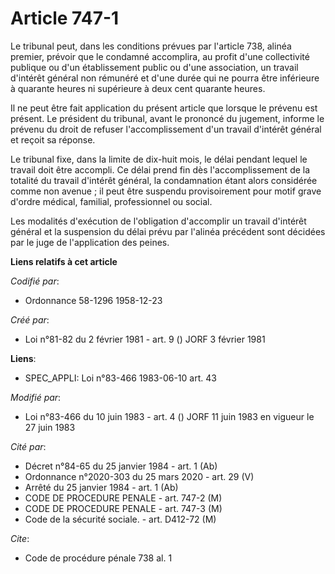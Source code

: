 # Article 747-1

Le tribunal peut, dans les conditions prévues par l'article 738, alinéa premier, prévoir que le condamné accomplira, au
profit d'une collectivité publique ou d'un établissement public ou d'une association, un travail d'intérêt général non
rémunéré et d'une durée qui ne pourra être inférieure à quarante heures ni supérieure à deux cent quarante heures.

Il ne peut être fait application du présent article que lorsque le prévenu est présent. Le président du tribunal, avant le
prononcé du jugement, informe le prévenu du droit de refuser l'accomplissement d'un travail d'intérêt général et reçoit sa
réponse.

Le tribunal fixe, dans la limite de dix-huit mois, le délai pendant lequel le travail doit être accompli. Ce délai prend fin
dès l'accomplissement de la totalité du travail d'intérêt général, la condamnation étant alors considérée comme non avenue ;
il peut être suspendu provisoirement pour motif grave d'ordre médical, familial, professionnel ou social.

Les modalités d'exécution de l'obligation d'accomplir un travail d'intérêt général et la suspension du délai prévu par
l'alinéa précédent sont décidées par le juge de l'application des peines.

**Liens relatifs à cet article**

_Codifié par_:

  - Ordonnance 58-1296 1958-12-23

_Créé par_:

  - Loi n°81-82 du 2 février 1981 - art. 9 () JORF 3 février 1981

**Liens**:

  - SPEC_APPLI: Loi n°83-466 1983-06-10 art. 43

_Modifié par_:

  - Loi n°83-466 du 10 juin 1983 - art. 4 () JORF 11 juin 1983 en vigueur le 27 juin 1983

_Cité par_:

  - Décret n°84-65 du 25 janvier 1984 - art. 1 (Ab)
  - Ordonnance n°2020-303 du 25 mars 2020 - art. 29 (V)
  - Arrêté du 25 janvier 1984 - art. 1 (Ab)
  - CODE DE PROCEDURE PENALE - art. 747-2 (M)
  - CODE DE PROCEDURE PENALE - art. 747-3 (M)
  - Code de la sécurité sociale. - art. D412-72 (M)

_Cite_:

  - Code de procédure pénale 738 al. 1
